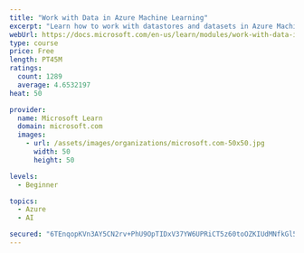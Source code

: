 ```yaml
---
title: "Work with Data in Azure Machine Learning"
excerpt: "Learn how to work with datastores and datasets in Azure Machine Learning."
webUrl: https://docs.microsoft.com/en-us/learn/modules/work-with-data-in-aml/
type: course
price: Free
length: PT45M
ratings:
  count: 1289
  average: 4.6532197
heat: 50

provider:
  name: Microsoft Learn
  domain: microsoft.com
  images:
    - url: /assets/images/organizations/microsoft.com-50x50.jpg
      width: 50
      height: 50

levels:
  - Beginner

topics:
  - Azure
  - AI

secured: "6TEnqopKVn3AY5CN2rv+PhU9OpTIDxV37YW6UPRiCT5z60toOZKIUdMNfkGl51gbhrbg+3vkBY8KnMsASWvZGM/pq1Gl/6GlnP+rbRHXE3Ye66XDAf84oj8Uj2jdK6D7jneooEVbhAZ35jts1h2j+p+iec+DNu+2uzsZrJo2IIqeJrvntlFhPsUSwfvM6pKXW2o5GfPuJjcaGha442XWtVXM8WwQeKObQo/uDDzkNqj+Jugevs6xM2bTPbQ8E5d6t3evzKTcrh7sBYUFYd9cem4yGjj/Zt3oZKrlss/2JXc6X4tYqZUIB1Mm2PIlh+8GjXLGeT3/ZF4t8/aBmi7fm+xpONqzvsnQeIVmCt5LtjXoWOqTsvjq0NkKdrDpPjnlAV38eilSSae7vpNOHuu6jY51PcE8IB4XwNKwYmBjV34=;xIQ9dyKuZLKXCKgRQdborQ=="
---
```


